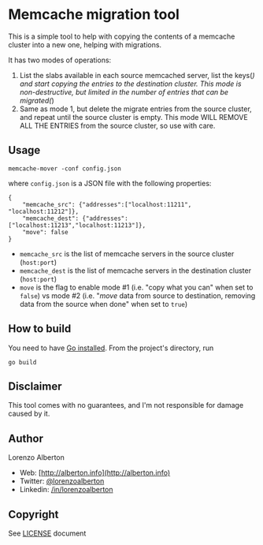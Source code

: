 Memcache migration tool
=======================

This is a simple tool to help with copying the contents of a memcache cluster into a new one, helping with migrations.


It has two modes of operations:

1. List the slabs available in each source memcached server, list the keys(*) and start copying the entries to the destination cluster.  This mode is non-destructive, but limited in the number of entries that can be migrated(*)
2. Same as mode 1, but delete the migrate entries from the source cluster, and repeat until the source cluster is empty.  This mode WILL REMOVE ALL THE ENTRIES from the source cluster, so use with care.

Usage
-----

    memcache-mover -conf config.json

where `config.json` is a JSON file with the following properties:

    {
    	"memcache_src": {"addresses":["localhost:11211", "localhost:11212"]},
    	"memcache_dest": {"addresses":["localhost:11213","localhost:11213"]},
    	"move": false
    }

* `memcache_src` is the list of memcache servers in the source cluster (`host:port`)
* `memcache_dest` is the list of memcache servers in the destination cluster (`host:port`)
* `move` is the flag to enable mode #1 (i.e. "copy what you can" when set to `false`) vs mode #2 (i.e. "*move* data from source to destination, removing data from the source when done" when set to `true`)

How to build
------------

You need to have [Go installed](https://golang.org/doc/install).
From the project's directory, run

```shell
go build
```


Disclaimer
----------

This tool comes with no guarantees, and I'm not responsible for damage caused by it.


Author
------

Lorenzo Alberton

* Web: [http://alberton.info](http://alberton.info)
* Twitter: [@lorenzoalberton](https://twitter.com/lorenzoalberton)
* Linkedin: [/in/lorenzoalberton](https://www.linkedin.com/in/lorenzoalberton)



Copyright
---------

See [LICENSE](LICENSE) document